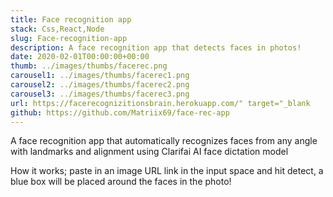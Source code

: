 ```yaml
---
title: Face recognition app
stack: Css,React,Node
slug: Face-recognition-app
description: A face recognition app that detects faces in photos!
date: 2020-02-01T00:00:00+00:00
thumb: ../images/thumbs/facerec.png
carousel1: ../images/thumbs/facerec1.png
carousel2: ../images/thumbs/facerec2.png
carousel3: ../images/thumbs/facerec3.png
url: https://facerecognizitionsbrain.herokuapp.com/" target="_blank
github: https://github.com/Matriix69/face-rec-app
---
```


<span class="dropcap">A</span> face recognition app that automatically recognizes faces from any angle with landmarks and alignment using Clarifai AI face dictation model

How it works; paste in an image URL link in the input space and hit detect, a blue box will be placed around the faces in the photo!

<!-- <a href="https://facerecognizitionsbrain.herokuapp.com/" target="_blank">Visit site</a>
<a href="https://github.com/Matriix69/face-rec-app" target="_blank">Source Code</a> -->
